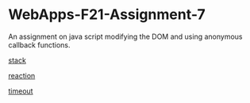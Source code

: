# WebApps-F21-Assignment-7
An assignment on java script modifying the DOM and using anonymous callback functions.


[stack](https://44-563-webapps-f21.github.io/webapps-f21-assignment-7-Aaron-Bopp/stack.html)

[reaction](https://44-563-webapps-f21.github.io/webapps-f21-assignment-7-Aaron-Bopp/reaction.html)

[timeout](https://44-563-webapps-f21.github.io/webapps-f21-assignment-7-Aaron-Bopp/timeout.html)
